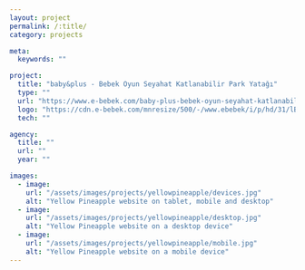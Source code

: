 ```yaml
---
layout: project
permalink: /:title/
category: projects

meta:
  keywords: ""

project:
  title: "baby&plus - Bebek Oyun Seyahat Katlanabilir Park Yatağı"
  type: ""
  url: "https://www.e-bebek.com/baby-plus-bebek-oyun-seyahat-katlanabilir-park-yatagi-p-byp-dlc3031/?gclid=CjwKCAjwlejcBRAdEiwAAbj6Kf8aYkfpe9ov_037XqU61pj6KtACZ6wAtYMeIh5gj2k5p7ypGTRKaBoCZ2QQAvD_BwE"
  logo: "https://cdn.e-bebek.com/mnresize/500/-/www.ebebek/i/p/hd/31/lBYP-DLC3031_1.jpg"
  tech: ""

agency:
  title: ""
  url: ""
  year: ""

images:
  - image:
    url: "/assets/images/projects/yellowpineapple/devices.jpg"
    alt: "Yellow Pineapple website on tablet, mobile and desktop"
  - image:
    url: "/assets/images/projects/yellowpineapple/desktop.jpg"
    alt: "Yellow Pineapple website on a desktop device"
  - image:
    url: "/assets/images/projects/yellowpineapple/mobile.jpg"
    alt: "Yellow Pineapple website on a mobile device"
---
```

<p></p>

